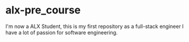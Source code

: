 # alx-pre_course
I'm now a ALX Student, this is my first repository as a full-stack engineer
I have a lot of passion for software engineering.
